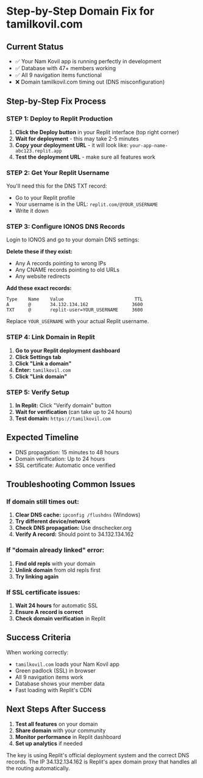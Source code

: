 # Step-by-Step Domain Fix for tamilkovil.com

## Current Status
- ✅ Your Nam Kovil app is running perfectly in development
- ✅ Database with 47+ members working
- ✅ All 9 navigation items functional
- ❌ Domain tamilkovil.com timing out (DNS misconfiguration)

## Step-by-Step Fix Process

### STEP 1: Deploy to Replit Production
1. **Click the Deploy button** in your Replit interface (top right corner)
2. **Wait for deployment** - this may take 2-5 minutes
3. **Copy your deployment URL** - it will look like: `your-app-name-abc123.replit.app`
4. **Test the deployment URL** - make sure all features work

### STEP 2: Get Your Replit Username
You'll need this for the DNS TXT record:
- Go to your Replit profile
- Your username is in the URL: `replit.com/@YOUR_USERNAME`
- Write it down

### STEP 3: Configure IONOS DNS Records
Login to IONOS and go to your domain DNS settings:

**Delete these if they exist:**
- Any A records pointing to wrong IPs
- Any CNAME records pointing to old URLs
- Any website redirects

**Add these exact records:**
```
Type    Name    Value                          TTL
A       @       34.132.134.162                3600
TXT     @       replit-user=YOUR_USERNAME     3600
```

Replace `YOUR_USERNAME` with your actual Replit username.

### STEP 4: Link Domain in Replit
1. **Go to your Replit deployment dashboard**
2. **Click Settings tab**
3. **Click "Link a domain"**
4. **Enter:** `tamilkovil.com`
5. **Click "Link domain"**

### STEP 5: Verify Setup
1. **In Replit:** Click "Verify domain" button
2. **Wait for verification** (can take up to 24 hours)
3. **Test domain:** `https://tamilkovil.com`

## Expected Timeline
- DNS propagation: 15 minutes to 48 hours
- Domain verification: Up to 24 hours
- SSL certificate: Automatic once verified

## Troubleshooting Common Issues

### If domain still times out:
1. **Clear DNS cache:** `ipconfig /flushdns` (Windows)
2. **Try different device/network**
3. **Check DNS propagation:** Use dnschecker.org
4. **Verify A record:** Should point to 34.132.134.162

### If "domain already linked" error:
1. **Find old repls** with your domain
2. **Unlink domain** from old repls first
3. **Try linking again**

### If SSL certificate issues:
1. **Wait 24 hours** for automatic SSL
2. **Ensure A record is correct**
3. **Check domain verification** in Replit

## Success Criteria
When working correctly:
- `tamilkovil.com` loads your Nam Kovil app
- Green padlock (SSL) in browser
- All 9 navigation items work
- Database shows your member data
- Fast loading with Replit's CDN

## Next Steps After Success
1. **Test all features** on your domain
2. **Share domain** with your community
3. **Monitor performance** in Replit dashboard
4. **Set up analytics** if needed

The key is using Replit's official deployment system and the correct DNS records. The IP 34.132.134.162 is Replit's apex domain proxy that handles all the routing automatically.